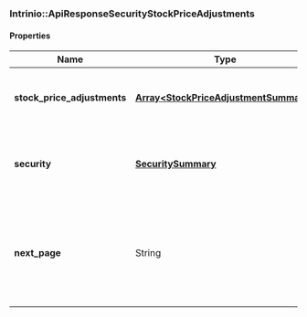 

[//]: # (CLASS:Intrinio::ApiResponseSecurityStockPriceAdjustments)

[//]: # (KIND:object)

### Intrinio::ApiResponseSecurityStockPriceAdjustments

#### Properties

[//]: # (START_DEFINITION)

Name | Type | Description
------------ | ------------- | -------------
**stock_price_adjustments** | [**Array&lt;StockPriceAdjustmentSummary&gt;**](StockPriceAdjustmentSummary.md) | The stock price adjustments for the Security &nbsp;
**security** | [**SecuritySummary**](SecuritySummary.md) | The Security resolved from the given identifier &nbsp;
**next_page** | String | The token required to request the next page of the data. If null, no further results are available. &nbsp;

[//]: # (END_DEFINITION)


[//]: # (CONTAINED_CLASS:Intrinio::StockPriceAdjustmentSummary)


[//]: # (CONTAINED_CLASS:Intrinio::SecuritySummary)



